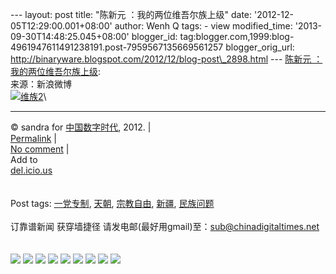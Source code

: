 --- layout: post title: "陈新元 ：我的两位维吾尔族上级" date:
'2012-12-05T12:29:00.001+08:00' author: Wenh Q tags: - view
modified\_time: '2013-09-30T14:48:25.045+08:00' blogger\_id:
tag:blogger.com,1999:blog-4961947611491238191.post-7959567135669561257
blogger\_orig\_url:
http://binaryware.blogspot.com/2012/12/blog-post\_2898.html --- [陈新元
：我的两位维吾尔族上级](http://feedproxy.google.com/~r/chinagfwblog/~3/A_vs_VE6sec/):
\
来源：新浪微博\
[![](https://mycdtweb.info/chinese/files/2012/12/%E7%BB%B4%E6%97%8F2.gif "维族2")](https://mycdtweb.info/chinese/files/2012/12/%E7%BB%B4%E6%97%8F2.gif)\

* * * * *

© sandra for [中国数字时代](https://mycdtweb.info/chinese), 2012. |\
[Permalink](https://mycdtweb.info/chinese/2012/12/%e9%99%88%e6%96%b0%e5%85%83-%ef%bc%9a%e6%88%91%e7%9a%84%e4%b8%a4%e4%bd%8d%e7%bb%b4%e5%90%be%e5%b0%94%e6%97%8f%e4%b8%8a%e7%ba%a7/)
|\
[No
comment](https://mycdtweb.info/chinese/2012/12/%e9%99%88%e6%96%b0%e5%85%83-%ef%bc%9a%e6%88%91%e7%9a%84%e4%b8%a4%e4%bd%8d%e7%bb%b4%e5%90%be%e5%b0%94%e6%97%8f%e4%b8%8a%e7%ba%a7/#comments)
|\
Add to\
[del.icio.us](http://del.icio.us/post?url=https://mycdtweb.info/chinese/2012/12/%e9%99%88%e6%96%b0%e5%85%83-%ef%bc%9a%e6%88%91%e7%9a%84%e4%b8%a4%e4%bd%8d%e7%bb%b4%e5%90%be%e5%b0%94%e6%97%8f%e4%b8%8a%e7%ba%a7/&title=%E9%99%88%E6%96%B0%E5%85%83%20%EF%BC%9A%E6%88%91%E7%9A%84%E4%B8%A4%E4%BD%8D%E7%BB%B4%E5%90%BE%E5%B0%94%E6%97%8F%E4%B8%8A%E7%BA%A7)\
\
\
Post tags:
[一党专制](https://mycdtweb.info/chinese/tag/%e4%b8%80%e5%85%9a%e4%b8%93%e5%88%b6/?category=18271),
[天朝](https://mycdtweb.info/chinese/tag/%e5%a4%a9%e6%9c%9d/?category=18271),
[宗教自由](https://mycdtweb.info/chinese/tag/%e5%ae%97%e6%95%99%e8%87%aa%e7%94%b1/?category=18271),
[新疆](https://mycdtweb.info/chinese/tag/%e6%96%b0%e7%96%86/?category=18271),
[民族问题](https://mycdtweb.info/chinese/tag/%e6%b0%91%e6%97%8f%e9%97%ae%e9%a2%98/?category=18271)\
\
订靠谱新闻 获穿墙捷径
请发电邮(最好用gmail)至：sub@chinadigitaltimes.net\
\
\
[![](http://feeds.feedburner.com/~ff/chinagfwblog?d=yIl2AUoC8zA)](http://feeds.feedburner.com/~ff/chinagfwblog?a=A_vs_VE6sec:79nunIPUcjk:yIl2AUoC8zA)
[![](http://feeds.feedburner.com/~ff/chinagfwblog?i=A_vs_VE6sec:79nunIPUcjk:-BTjWOF_DHI)](http://feeds.feedburner.com/~ff/chinagfwblog?a=A_vs_VE6sec:79nunIPUcjk:-BTjWOF_DHI)
[![](http://feeds.feedburner.com/~ff/chinagfwblog?i=A_vs_VE6sec:79nunIPUcjk:F7zBnMyn0Lo)](http://feeds.feedburner.com/~ff/chinagfwblog?a=A_vs_VE6sec:79nunIPUcjk:F7zBnMyn0Lo)
[![](http://feeds.feedburner.com/~ff/chinagfwblog?i=A_vs_VE6sec:79nunIPUcjk:V_sGLiPBpWU)](http://feeds.feedburner.com/~ff/chinagfwblog?a=A_vs_VE6sec:79nunIPUcjk:V_sGLiPBpWU)
[![](http://feeds.feedburner.com/~ff/chinagfwblog?d=qj6IDK7rITs)](http://feeds.feedburner.com/~ff/chinagfwblog?a=A_vs_VE6sec:79nunIPUcjk:qj6IDK7rITs)
[![](http://feeds.feedburner.com/~ff/chinagfwblog?d=l6gmwiTKsz0)](http://feeds.feedburner.com/~ff/chinagfwblog?a=A_vs_VE6sec:79nunIPUcjk:l6gmwiTKsz0)
[![](http://feeds.feedburner.com/~ff/chinagfwblog?i=A_vs_VE6sec:79nunIPUcjk:gIN9vFwOqvQ)](http://feeds.feedburner.com/~ff/chinagfwblog?a=A_vs_VE6sec:79nunIPUcjk:gIN9vFwOqvQ)
[![](http://feeds.feedburner.com/~ff/chinagfwblog?d=TzevzKxY174)](http://feeds.feedburner.com/~ff/chinagfwblog?a=A_vs_VE6sec:79nunIPUcjk:TzevzKxY174)
![](http://feeds.feedburner.com/~r/chinagfwblog/~4/A_vs_VE6sec)
